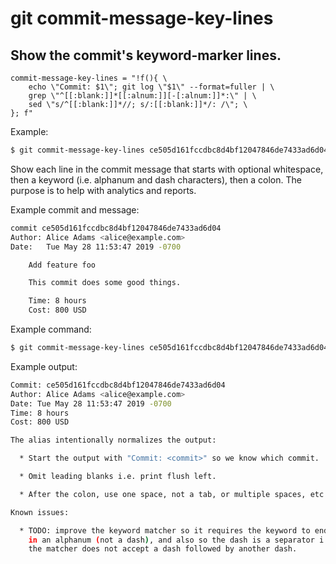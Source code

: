 # git commit-message-key-lines

## Show the commit's keyword-marker lines.

```gitconfig
commit-message-key-lines = "!f(){ \
    echo \"Commit: $1\"; git log \"$1\" --format=fuller | \
    grep \"^[[:blank:]]*[[:alnum:]][-[:alnum:]]*:\" | \
    sed \"s/^[[:blank:]]*//; s/:[[:blank:]]*/: /\"; \
}; f"
```

Example:

```sh
$ git commit-message-key-lines ce505d161fccdbc8d4bf12047846de7433ad6d04
```

Show each line in the commit message that starts with optional 
whitespace, then a keyword (i.e. alphanum and dash characters), 
then a colon. The purpose is to help with analytics and reports.

Example commit and message:

```sh
commit ce505d161fccdbc8d4bf12047846de7433ad6d04
Author: Alice Adams <alice@example.com>
Date:   Tue May 28 11:53:47 2019 -0700

    Add feature foo

    This commit does some good things.

    Time: 8 hours
    Cost: 800 USD
```

Example command:

```sh
$ git commit-message-key-lines ce505d161fccdbc8d4bf12047846de7433ad6d04
```

Example output:

```sh
Commit: ce505d161fccdbc8d4bf12047846de7433ad6d04
Author: Alice Adams <alice@example.com>
Date: Tue May 28 11:53:47 2019 -0700
Time: 8 hours
Cost: 800 USD

The alias intentionally normalizes the output:

  * Start the output with "Commit: <commit>" so we know which commit.

  * Omit leading blanks i.e. print flush left.

  * After the colon, use one space, not a tab, or multiple spaces, etc.

Known issues:

  * TODO: improve the keyword matcher so it requires the keyword to end
    in an alphanum (not a dash), and also so the dash is a separator i.e.
    the matcher does not accept a dash followed by another dash.

